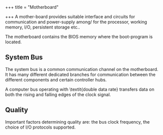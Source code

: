 +++
title = "Motherboard"

+++
A mother-board provides suitable interface and circuits for communication and power-supply among/ for the processor, working memory, I/O, persistent storage etc..

The motherboard contains the BIOS memory where the boot-program is located.

## System Bus
The system bus is a common communication channel on the motherboard. It has many different dedicated branches for communication between the different components and certain controller hubs.

A computer bus operating with \textit{double data rate} transfers data on both the rising and falling edges of the clock signal.

## Quality
Important factors determining quality are: the bus clock frequency, the choice of I/O protocols supported.
